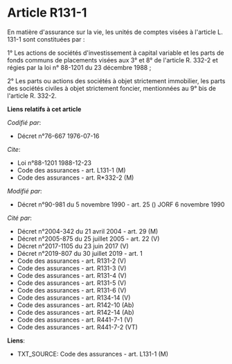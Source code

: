 # Article R131-1

En matière d'assurance sur la vie, les unités de comptes visées à l'article L. 131-1 sont constituées par :

1° Les actions de sociétés d'investissement à capital variable et les parts de fonds communs de placements visées aux 3° et
8° de l'article R. 332-2 et régies par la loi n° 88-1201 du 23 décembre 1988 ;

2° Les parts ou actions des sociétés à objet strictement immobilier, les parts des sociétés civiles à objet strictement
foncier, mentionnées au 9° bis de l'article R. 332-2.

**Liens relatifs à cet article**

_Codifié par_:

  - Décret n°76-667 1976-07-16

_Cite_:

  - Loi n°88-1201 1988-12-23
  - Code des assurances - art. L131-1 (M)
  - Code des assurances - art. R*332-2 (M)

_Modifié par_:

  - Décret n°90-981 du 5 novembre 1990 - art. 25 () JORF 6 novembre 1990

_Cité par_:

  - Décret n°2004-342 du 21 avril 2004 - art. 29 (M)
  - Décret n°2005-875 du 25 juillet 2005 - art. 22 (V)
  - Décret n°2017-1105 du 23 juin 2017 (V)
  - Décret n°2019-807 du 30 juillet 2019 - art. 1
  - Code des assurances - art. R131-2 (V)
  - Code des assurances - art. R131-3 (V)
  - Code des assurances - art. R131-4 (V)
  - Code des assurances - art. R131-5 (V)
  - Code des assurances - art. R131-6 (V)
  - Code des assurances - art. R134-14 (V)
  - Code des assurances - art. R142-10 (Ab)
  - Code des assurances - art. R142-14 (Ab)
  - Code des assurances - art. R441-7-1 (V)
  - Code des assurances - art. R441-7-2 (VT)

**Liens**:

  - TXT_SOURCE: Code des assurances - art. L131-1 (M)
